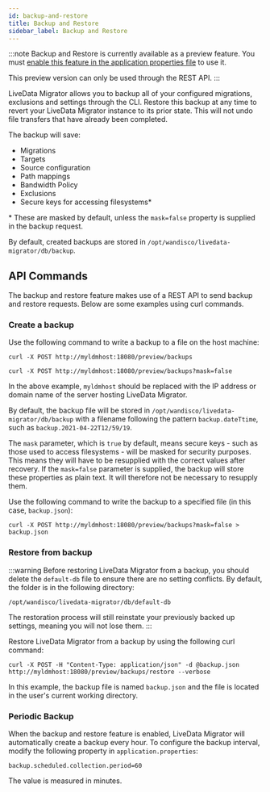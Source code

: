```yaml
---
id: backup-and-restore
title: Backup and Restore
sidebar_label: Backup and Restore
---
```


:::note
Backup and Restore is currently available as a preview feature. You must [enable this feature in the application properties file](./preview-features) to use it.

This preview version can only be used through the REST API.
:::

LiveData Migrator allows you to backup all of your configured migrations, exclusions and settings through the CLI. Restore this backup at any time to revert your LiveData Migrator instance to its prior state. This will not undo file transfers that have already been completed.

The backup will save:

* Migrations
* Targets
* Source configuration
* Path mappings
* Bandwidth Policy
* Exclusions
* Secure keys for accessing filesystems\*

\* These are masked by default, unless the `mask=false` property is supplied in the backup request.

By default, created backups are stored in `/opt/wandisco/livedata-migrator/db/backup`.

## API Commands

The backup and restore feature makes use of a REST API to send backup and restore requests. Below are some examples using curl commands.

### Create a backup

Use the following command to write a backup to a file on the host machine:

```text title="Save a masked backup"
curl -X POST http://myldmhost:18080/preview/backups
```

```text title="Save an unmasked backup"
curl -X POST http://myldmhost:18080/preview/backups?mask=false
```

In the above example, `myldmhost` should be replaced with the IP address or domain name of the server hosting LiveData Migrator.

By default, the backup file will be stored in `/opt/wandisco/livedata-migrator/db/backup` with a filename following the pattern `backup.dateTtime`, such as `backup.2021-04-22T12/59/19`.

The `mask` parameter, which is `true` by default, means secure keys - such as those used to access filesystems - will be masked for security purposes. This means they will have to be resupplied with the correct values after recovery. If the `mask=false` parameter is supplied, the backup will store these properties as plain text. It will therefore not be necessary to resupply them.

Use the following command to write the backup to a specified file (in this case, `backup.json`):

```text title="Write the backup to a specific file"
curl -X POST http://myldmhost:18080/preview/backups?mask=false > backup.json
```

### Restore from backup

:::warning
Before restoring LiveData Migrator from a backup, you should delete the `default-db` file to ensure there are no setting conflicts. By default, the folder is in the following directory:

`/opt/wandisco/livedata-migrator/db/default-db` <!-- minor formatting change -->

The restoration process will still reinstate your previously backed up settings, meaning you will not lose them.
:::

Restore LiveData Migrator from a backup by using the following curl command:

```text title="Restore from backup"
curl -X POST -H "Content-Type: application/json" -d @backup.json http://myldmhost:18080/preview/backups/restore --verbose
```

In this example, the backup file is named `backup.json` and the file is located in the user's current working directory.

### Periodic Backup

When the backup and restore feature is enabled, LiveData Migrator will automatically create a backup every hour. To configure the backup interval, modify the following property in `application.properties`:

```
backup.scheduled.collection.period=60
```

The value is measured in minutes.
